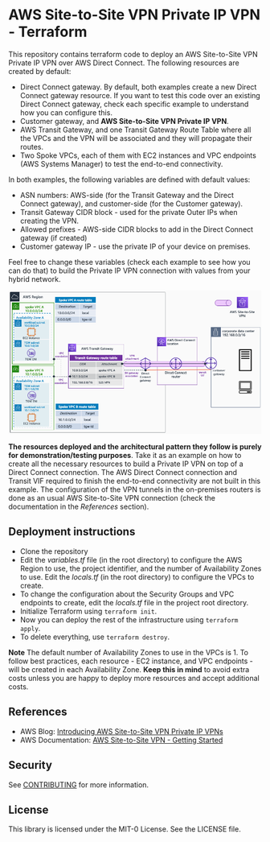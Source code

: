 # AWS Site-to-Site VPN Private IP VPN - Terraform

This repository contains terraform code to deploy an AWS Site-to-Site VPN Private IP VPN over AWS Direct Connect. The following resources are created by default:

- Direct Connect gateway. By default, both examples create a new Direct Connect gateway resource. If you want to test this code over an existing Direct Connect gateway, check each specific example to understand how you can configure this.
- Customer gateway, and **AWS Site-to-Site VPN Private IP VPN**.
- AWS Transit Gateway, and one Transit Gateway Route Table where all the VPCs and the VPN will be associated and they will propagate their routes.
- Two Spoke VPCs, each of them with EC2 instances and VPC endpoints (AWS Systems Manager) to test the end-to-end connectivity.

In both examples, the following variables are defined with default values:

- ASN numbers: AWS-side (for the Transit Gateway and the Direct Connect gateway), and customer-side (for the Customer gateway).
- Transit Gateway CIDR block - used for the private Outer IPs when creating the VPN.
- Allowed prefixes - AWS-side CIDR blocks to add in the Direct Connect gateway (if created)
- Customer gateway IP - use the private IP of your device on premises.

Feel free to change these variables (check each example to see how you can do that) to build the Private IP VPN connection with values from your hybrid network.

![Architecture diagram](../images/aws_s2s_private_ip_vpn.png)

**The resources deployed and the architectural pattern they follow is purely for demonstration/testing purposes**. Take it as an example on how to create all the necessary resources to build a Private IP VPN on top of a Direct Connect connection. The AWS Direct Connect connection and Transit VIF required to finish the end-to-end connectivity are not built in this example. The configuration of the VPN tunnels in the on-premises routers is done as an usual AWS Site-to-Site VPN connection (check the documentation in the *References* section).

## Deployment instructions

- Clone the repository
- Edit the *variables.tf* file (in the root directory) to configure the AWS Region to use, the project identifier, and the number of Availability Zones to use. Edit the *locals.tf* (in the root directory) to configure the VPCs to create.
- To change the configuration about the Security Groups and VPC endpoints to create, edit the *locals.tf* file in the project root directory.
- Initialize Terraform using `terraform init`.
- Now you can deploy the rest of the infrastructure using `terraform apply`.
- To delete everything, use `terraform destroy`.

**Note** The default number of Availability Zones to use in the VPCs is 1. To follow best practices, each resource - EC2 instance, and VPC endpoints - will be created in each Availability Zone. **Keep this in mind** to avoid extra costs unless you are happy to deploy more resources and accept additional costs.

## References

- AWS Blog: [Introducing AWS Site-to-Site VPN Private IP VPNs](https://aws.amazon.com/blogs/networking-and-content-delivery/introducing-aws-site-to-site-vpn-private-ip-vpns/)
- AWS Documentation: [AWS Site-to-Site VPN - Getting Started](https://docs.aws.amazon.com/vpn/latest/s2svpn/SetUpVPNConnections.html)

## Security

See [CONTRIBUTING](CONTRIBUTING.md#security-issue-notifications) for more information.

## License

This library is licensed under the MIT-0 License. See the LICENSE file.

